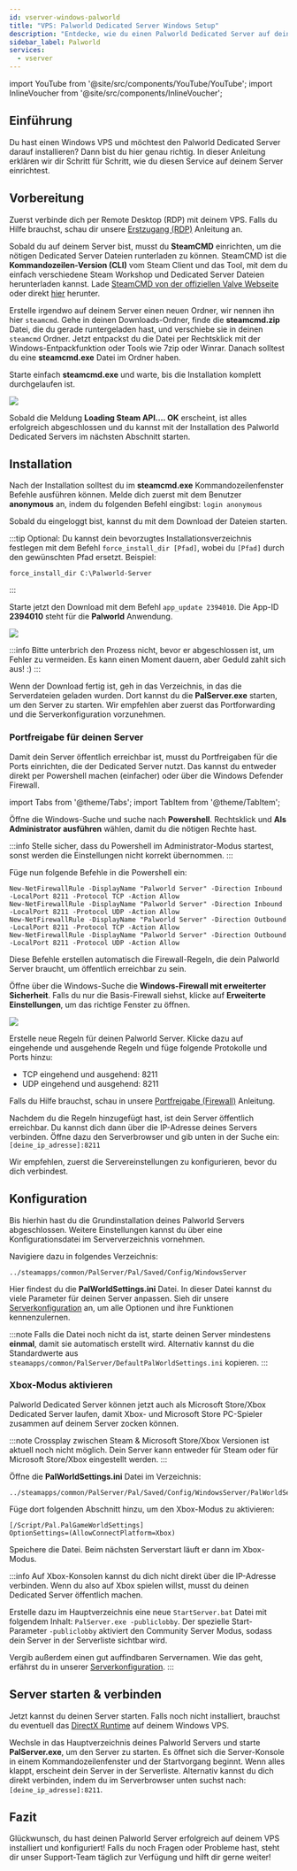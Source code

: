 ```yaml
---
id: vserver-windows-palworld
title: "VPS: Palworld Dedicated Server Windows Setup"
description: "Entdecke, wie du einen Palworld Dedicated Server auf deinem Windows VPS einrichtest für nahtloses Gameplay-Hosting → Jetzt mehr erfahren"
sidebar_label: Palworld
services:
  - vserver
---
```


import YouTube from '@site/src/components/YouTube/YouTube';
import InlineVoucher from '@site/src/components/InlineVoucher';

## Einführung

Du hast einen Windows VPS und möchtest den Palworld Dedicated Server darauf installieren? Dann bist du hier genau richtig. In dieser Anleitung erklären wir dir Schritt für Schritt, wie du diesen Service auf deinem Server einrichtest.

<YouTube videoId="thn0wDE5LDg" imageSrc="https://screensaver01.zap-hosting.com/index.php/s/3gSdKyDDL65BAxM/preview" title="How To Setup Palworld Dedicated Server on Windows VPS!" description="Du verstehst besser, wenn du Dinge in Aktion siehst? Kein Problem! Unser Video erklärt dir alles ganz easy. Egal ob du es eilig hast oder lieber entspannt lernst!"/>
<InlineVoucher />

## Vorbereitung

Zuerst verbinde dich per Remote Desktop (RDP) mit deinem VPS. Falls du Hilfe brauchst, schau dir unsere [Erstzugang (RDP)](vserver-windows-userdp.md) Anleitung an.

Sobald du auf deinem Server bist, musst du **SteamCMD** einrichten, um die nötigen Dedicated Server Dateien runterladen zu können. SteamCMD ist die **Kommandozeilen-Version (CLI)** vom Steam Client und das Tool, mit dem du einfach verschiedene Steam Workshop und Dedicated Server Dateien herunterladen kannst. Lade [SteamCMD von der offiziellen Valve Webseite](https://developer.valvesoftware.com/wiki/SteamCMD) oder direkt [hier](https://steamcdn-a.akamaihd.net/client/installer/steamcmd.zip) herunter.

Erstelle irgendwo auf deinem Server einen neuen Ordner, wir nennen ihn hier `steamcmd`. Gehe in deinen Downloads-Ordner, finde die **steamcmd.zip** Datei, die du gerade runtergeladen hast, und verschiebe sie in deinen `steamcmd` Ordner. Jetzt entpackst du die Datei per Rechtsklick mit der Windows-Entpackfunktion oder Tools wie 7zip oder Winrar. Danach solltest du eine **steamcmd.exe** Datei im Ordner haben.

Starte einfach **steamcmd.exe** und warte, bis die Installation komplett durchgelaufen ist.

![](https://github.com/zaphosting/docs/assets/42719082/ffb8e8a1-26e3-4d16-9baf-938e17ec1613)

Sobald die Meldung **Loading Steam API.... OK** erscheint, ist alles erfolgreich abgeschlossen und du kannst mit der Installation des Palworld Dedicated Servers im nächsten Abschnitt starten.

## Installation

Nach der Installation solltest du im **steamcmd.exe** Kommandozeilenfenster Befehle ausführen können. Melde dich zuerst mit dem Benutzer **anonymous** an, indem du folgenden Befehl eingibst: `login anonymous`

Sobald du eingeloggt bist, kannst du mit dem Download der Dateien starten.

:::tip
Optional: Du kannst dein bevorzugtes Installationsverzeichnis festlegen mit dem Befehl `force_install_dir [Pfad]`, wobei du `[Pfad]` durch den gewünschten Pfad ersetzt. Beispiel: 
```
force_install_dir C:\Palworld-Server
```
:::

Starte jetzt den Download mit dem Befehl `app_update 2394010`. Die App-ID **2394010** steht für die **Palworld** Anwendung.

![](https://github.com/zaphosting/docs/assets/42719082/b265a784-cf9a-43dc-b100-376f080e18f3)

:::info
Bitte unterbrich den Prozess nicht, bevor er abgeschlossen ist, um Fehler zu vermeiden. Es kann einen Moment dauern, aber Geduld zahlt sich aus! :)
:::

Wenn der Download fertig ist, geh in das Verzeichnis, in das die Serverdateien geladen wurden. Dort kannst du die **PalServer.exe** starten, um den Server zu starten. Wir empfehlen aber zuerst das Portforwarding und die Serverkonfiguration vorzunehmen.

### Portfreigabe für deinen Server

Damit dein Server öffentlich erreichbar ist, musst du Portfreigaben für die Ports einrichten, die der Dedicated Server nutzt. Das kannst du entweder direkt per Powershell machen (einfacher) oder über die Windows Defender Firewall.

import Tabs from '@theme/Tabs';
import TabItem from '@theme/TabItem';

<Tabs>
<TabItem value="powershell" label="Via Powershell" default>

Öffne die Windows-Suche und suche nach **Powershell**. Rechtsklick und **Als Administrator ausführen** wählen, damit du die nötigen Rechte hast.

:::info
Stelle sicher, dass du Powershell im Administrator-Modus startest, sonst werden die Einstellungen nicht korrekt übernommen.
:::

Füge nun folgende Befehle in die Powershell ein:
```
New-NetFirewallRule -DisplayName "Palworld Server" -Direction Inbound -LocalPort 8211 -Protocol TCP -Action Allow
New-NetFirewallRule -DisplayName "Palworld Server" -Direction Inbound -LocalPort 8211 -Protocol UDP -Action Allow
New-NetFirewallRule -DisplayName "Palworld Server" -Direction Outbound -LocalPort 8211 -Protocol TCP -Action Allow
New-NetFirewallRule -DisplayName "Palworld Server" -Direction Outbound -LocalPort 8211 -Protocol UDP -Action Allow
```

Diese Befehle erstellen automatisch die Firewall-Regeln, die dein Palworld Server braucht, um öffentlich erreichbar zu sein.

</TabItem>

<TabItem value="windefender" label="Via Windows Defender">

Öffne über die Windows-Suche die **Windows-Firewall mit erweiterter Sicherheit**. Falls du nur die Basis-Firewall siehst, klicke auf **Erweiterte Einstellungen**, um das richtige Fenster zu öffnen.

![](https://github.com/zaphosting/docs/assets/42719082/5fb9f943-7e51-4d8f-9df4-2f5ff60857d3)

Erstelle neue Regeln für deinen Palworld Server. Klicke dazu auf eingehende und ausgehende Regeln und füge folgende Protokolle und Ports hinzu:
- TCP eingehend und ausgehend: 8211
- UDP eingehend und ausgehend: 8211

Falls du Hilfe brauchst, schau in unsere [Portfreigabe (Firewall)](vserver-windows-port.md) Anleitung.

</TabItem>
</Tabs>

Nachdem du die Regeln hinzugefügt hast, ist dein Server öffentlich erreichbar. Du kannst dich dann über die IP-Adresse deines Servers verbinden. Öffne dazu den Serverbrowser und gib unten in der Suche ein: `[deine_ip_adresse]:8211`

Wir empfehlen, zuerst die Servereinstellungen zu konfigurieren, bevor du dich verbindest.

## Konfiguration

Bis hierhin hast du die Grundinstallation deines Palworld Servers abgeschlossen. Weitere Einstellungen kannst du über eine Konfigurationsdatei im Serververzeichnis vornehmen.

Navigiere dazu in folgendes Verzeichnis:
```
../steamapps/common/PalServer/Pal/Saved/Config/WindowsServer
```

Hier findest du die **PalWorldSettings.ini** Datei. In dieser Datei kannst du viele Parameter für deinen Server anpassen. Sieh dir unsere [Serverkonfiguration](palworld-configuration.md) an, um alle Optionen und ihre Funktionen kennenzulernen.

:::note
Falls die Datei noch nicht da ist, starte deinen Server mindestens **einmal**, damit sie automatisch erstellt wird. Alternativ kannst du die Standardwerte aus `steamapps/common/PalServer/DefaultPalWorldSettings.ini` kopieren.
:::

### Xbox-Modus aktivieren

Palworld Dedicated Server können jetzt auch als Microsoft Store/Xbox Dedicated Server laufen, damit Xbox- und Microsoft Store PC-Spieler zusammen auf deinem Server zocken können.

:::note
Crossplay zwischen Steam & Microsoft Store/Xbox Versionen ist aktuell noch nicht möglich. Dein Server kann entweder für Steam oder für Microsoft Store/Xbox eingestellt werden.
:::

Öffne die **PalWorldSettings.ini** Datei im Verzeichnis:
```
../steamapps/common/PalServer/Pal/Saved/Config/WindowsServer/PalWorldSettings.ini
```

Füge dort folgenden Abschnitt hinzu, um den Xbox-Modus zu aktivieren:
```
[/Script/Pal.PalGameWorldSettings]
OptionSettings=(AllowConnectPlatform=Xbox)
```

Speichere die Datei. Beim nächsten Serverstart läuft er dann im Xbox-Modus.

:::info
Auf Xbox-Konsolen kannst du dich nicht direkt über die IP-Adresse verbinden. Wenn du also auf Xbox spielen willst, musst du deinen Dedicated Server öffentlich machen.

Erstelle dazu im Hauptverzeichnis eine neue `StartServer.bat` Datei mit folgendem Inhalt: `PalServer.exe -publiclobby`. Der spezielle Start-Parameter `-publiclobby` aktiviert den Community Server Modus, sodass dein Server in der Serverliste sichtbar wird.

Vergib außerdem einen gut auffindbaren Servernamen. Wie das geht, erfährst du in unserer [Serverkonfiguration](palworld-configuration.md).
:::

## Server starten & verbinden

Jetzt kannst du deinen Server starten. Falls noch nicht installiert, brauchst du eventuell das [DirectX Runtime](https://www.microsoft.com/en-gb/download/details.aspx?id=35) auf deinem Windows VPS.

Wechsle in das Hauptverzeichnis deines Palworld Servers und starte **PalServer.exe**, um den Server zu starten. Es öffnet sich die Server-Konsole in einem Kommandozeilenfenster und der Startvorgang beginnt. Wenn alles klappt, erscheint dein Server in der Serverliste. Alternativ kannst du dich direkt verbinden, indem du im Serverbrowser unten suchst nach: `[deine_ip_adresse]:8211`.

## Fazit

Glückwunsch, du hast deinen Palworld Server erfolgreich auf deinem VPS installiert und konfiguriert! Falls du noch Fragen oder Probleme hast, steht dir unser Support-Team täglich zur Verfügung und hilft dir gerne weiter!

<InlineVoucher />